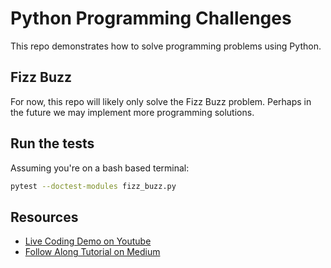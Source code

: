 # Python Programming Challenges

This repo demonstrates how to solve programming problems using Python.

## Fizz Buzz

For now, this repo will likely only solve the Fizz Buzz problem. Perhaps in the future we may implement more programming solutions. 

## Run the tests

Assuming you're on a bash based terminal:

```bash
pytest --doctest-modules fizz_buzz.py 
```

## Resources

- [Live Coding Demo on Youtube](https://youtu.be/-BTSumaqaZc)
- [Follow Along Tutorial on Medium](https://medium.com/@RoboticAutomata/solving-fizz-buzz-with-python-4f489710a99d)
